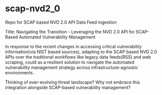 # scap-nvd2_0
Repo for SCAP based NVD 2.0 API Data Feed ingestion

Title: Navigating the Transition - Leveraging the NVD 2.0 API for SCAP-Based Automated Vulnerability Management

In response to the recent changes in accessing critical vulnerability information(via NIST based sources), adapting to the SCAP based NVD 2.0 APIs over the traditional workflows like legacy data feeds(RSS) and web scraping, could as a resilient solution to navigate the automated vulnerability management strategy across infrastructure-agnostic environments. 


Thinking of ever-evolving threat landscape? Why not  embrace this integration alongside SCAP-based vulnerability management?
